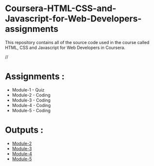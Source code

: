 # Coursera-HTML-CSS-and-Javascript-for-Web-Developers-assignments

This repository contains all of the source code used in the course called HTML, CSS and Javascript for Web Developers in Coursera.

//

# Assignments :

* Module-1 - Quiz 
* Module-2 - Coding
* Module-3 - Coding
* Module-4 - Coding
* Module-5 - Coding


# Outputs :
* [Module-2](https://taiebghariani.github.io/HTML-CSS-and-Javascript-for-Web-Developers-assignments/assignment-2/index.html)
* [Module-3](https://taiebghariani.github.io/HTML-CSS-and-Javascript-for-Web-Developers-assignments/assignment-3/index.html)
* [Module-4](https://taiebghariani.github.io/HTML-CSS-and-Javascript-for-Web-Developers-assignments/assignment-4/index.html)
* [Module-5](https://taiebghariani.github.io/HTML-CSS-and-Javascript-for-Web-Developers-assignments/assignment-5/index.html)
